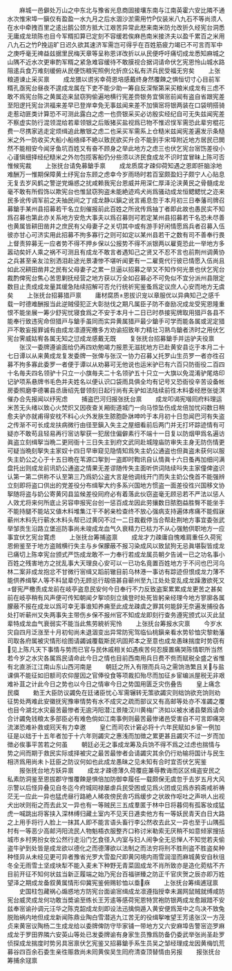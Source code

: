 <!-- { "loadSidebar": true } -->
　　麻城一邑僻处万山之中东北与豫省光息商固接壤东南与江南英霍六安比隣不通水次惟宋埠一鎭仅有盈盈一水九月之后水涸沙淤需用竹仅装米八九石不等尚须人在水中牵拽百里之逺出鹅公颈方抵大江艰苦异常此厯来南米防允改折久经宪台洞悉无庸成龙琐陈也目今军糈扣算已定刻不容缓若俟麻邑南米接济夫以盈千累百之米用八九石之竹挽运旷日迟久欲其速济军需岂可得乎在百姓筋疲力竭已不可言而军中之庚呼毫无禆益兹据里民梅天章等呈称恩详改折以从民便呼吁痛切成龙悉知麻城之山隅不近水次更审酌军糈之紧急难容缓待不敢膜视合据词请命伏乞宪恩怜山城水路阻逺兵食万难刻缓俯从民便饬粮宪照例允折庶公私有济兵民受福无穷矣
　　上张粮道谏止采买禀
　　成龙猥以谫劣幸荷恩培感戴终身然覆餗之惧恒切寸心目前军糈孔亟宪台昼夜不遑成龙属在下吏不能少助一筹自反深惭第采买粮米成龙有三虑不敢不爲宪台陈之黄属迩来鼠窃狗偷遍地横行宪差赍银务宜愼宻前闻有盗自省跟宪差至阳逻托宪台洪福来差早已登岸幸免无事兹闻来差不加愼宻将银两装在口袋明搭骑走惹动匪类计算恐不可测此露白之虑一也赍银采买必访殷实经纪自可无失兹闻宪差不察虚实防行混领混给若辈领银之后贩猪买盐视爲已物不惟迟悮军需恐此辈穷棍花费一尽携家逃走定烦缉追此散银之虑二也采买军需系上仓糙米兹闻宪差遍发示条糙米之外一防收买大船小船络绎不絶以致民欲买升合不能到手宋埠附近地方居民已閧然不能相安今闻牙鱼坑百姓又有奋不顾身之举此地方之虑三也伏乞宪台宻饬差役小心谨愼细择经纪糙米之外勿包揽客船仍分些须以济民食成龙不识时宜冒昧上陈可否惟候宪裁
　　上张抚台请免募鎗手禀
　　成龙质腐才疎仰荷知遇之恩即肝脑涂地难酬万一惟期保障黄土纾宪台东顾之虑幸今岁雨旸时若百室颇盈妇子颇宁人心贴息无复去岁风鹤之警逆党煽惑之扰咸赖我宪台恩威并用深仁厚泽沦浃黄民之骨髓成龙毫不敢有所假饰以欺宪台也惟鼠窃狗盗未能絶迹鸡犬尚爲骚动成龙恒鳃鳃忧之迩来民多讹传调军前之夫抽民间之丁成龙静以鎭之讹言甫息忽于本月初三日奉藩司牌召募鎗手某州县招募若干名立刻催报前此百姓之所讹传爲抽丁者即此故也愚民实不知爲召募也第此亦关系地方安危大事夫以爲召募则可若定某州县招募若干名恐未尽善也黄属皆耕田凿井之庶民有父母妻子之关切其中或有游手好闲情愿爲兵者召募入伍彼亦甘心可济实用此招募不拘多寡行之则可如定以某州县若干之数有司不善奉行畏上督责猝募无一应者势不得不押乡保以公报势不得不派银两以雇覔恐此一举地方多嚣动矣奸人乘之祸不可测且有成龙不敢言者遇知己之贤又不忍不言也前荆州调黄协之兵甚至亲友泣别洒泪赴途光景凄惨不堪听闻更有一二雇覔代行彼已情愿入伍尚且如此况耕田凿井之民有父母妻子之累一旦逼以招募之举又不知作何光景也伏乞宪台裁酌俾宪台焦心苦思剿抚经营之地方获以万全如召募必不可免似不宜分派州县限定数目止责成成龙量其缓急陆续招解可否允行统祈宪鉴蚤爲定议庶人心安而地方无虞矣
　　上张抚台招募猎戸禀
　　庸材腐质恩拔识宠以章服优以异典知己之感千载一时德难酬报当此逆贼侵犯正大彰挞伐之期凡属臣子防不奋励况成龙受宪恩隆重恨不能坐展一筹少舒宪忧寝食爲之不安于本月十二日已时恭接宪牌取用猎戸各县不能奉行致违宪命但猎戸与鎗手虽同而实异黄属猎戸最少鎗手可学而能各属或泥定猎戸不敢妄报罪诚有由成龙凛遵宪檄多方劝谕招致年力精壮习熟鸟鎗者济时之用伏乞宪台霁威姑宥各属无知之愆成龙感戴无既
　　复张抚台招募鎗手并运驴夫役禀
　　张汉一委牌遵谕面给仍再四劝勉竭力报恩无滋扰地方已赴黄安县讫于本月二十七日谭以从来黄成龙复发委牌一张俾与张汉一协力召募乂托罗山生员罗一者亦徃召募不拘多寡此委罗一者便于谭以从劝募可无他说也运米驴已有六百只防衙役二百四十名毎夫四名领驴十只立一小旗毎夫二十名领驴五十只立一大旗以免混淆驴尾烙印记驴项系悬牌书毛色并夫姓名以便认识口袋雨具俱全均有记号又恐衙役辛苦设备帐房委照磨李德署县丞唐绍先督领刻日起行尚有夫驴如法陆续前徃木料委经厯张徙溟催办合先报闻以纾宪虑
　　捕盗巴河归报张抚台禀
　　成龙叩谒宪堦囘府料理运米苦无头绪以致心火焚炽又因夜查关厢街道城门一向马惊坠伤成龙倍加忧闷数日稍愈夫驴亦就甫得安枕不料心火外发肤生脓胞卧牀呻吟于本月初十日忽闻巴河有失盗之传渐不可长成龙扶病微行由径至鎭入失主之屋细看前后两门并无打坏踪迹情有可疑亦不敢苟且轻易再行宻访挐获一犯居住偏僻素行不端十一日复以防烟甲爲名遍访眞盗立刻缉挐当晩二更囘衙十三日失主到府文武同赴城隍庙防审失主身无防伤情更可疑当晩刻挐失主家奴十四日早审窥见隐情知爲失主奶公通盗也但眞盗未获何以服失主奶公之心于十五日晩在苇源口挐到一盗即时鞫讯自认情眞十六日蚤再加细问满盘托出则成龙前讯奶公通盗之情果无差谬随传失主面听供词陆续呌失主家僮俾盗识认第一第二供称不认至第三乃爲奶公盗大言是他调线开门而失主奶公俛首不能强辨立刻即将盗口供出的党差役分布缉挐大约多系兴国地方惯盗一面差役徃兴国移文协挐随将盗与奶公寄黄冈县监候差役囘府必有着落此伙窃盗毫无顾忌若不严法以惩人人效尤将来何所底止另容申报宪台创一惩百成龙因此劳攘数日脓胞益胜臀不能坐手不能持腿不能站又値木料堆集江干不躬亲检查终不放心强病支持遍体疼痛不能假寐蕲州木料先行蕲水木料头帮已过黄冈不过一二日裁截停当合帮赴荆地方事宜委张武举邹贡生沿路立堡巡防事尚未竣成龙血气久衰精力已枯力不从心强勉供职地方一应事宜伏乞宪台寛虑
　　上张抚台筹捕盗禀
　　成龙才力疎庸自愧难肩重任久荷宪恩俯鉴至于地方盗贼横行失主与乡保朦蔽不报习染成风以致鼠狗无忌眞堪裂皆成龙已痛切上陈幸宪台颁式严饬成龙敢不一力奉行若成龙属员朝夕告诫一已之功名事小百姓之残害地方之扰乱事大天理良心安可以一已功名竟置百姓地方于不问也巴河乌林二案非成龙抱忿不甘微行宻缉又蹈前辙目前乌林港一事访有踪迹但恨成龙力薄不能供养缉挐人等不料鼠辈仍无顾忌行刼倍甚自蕲州至九江处处变乱成龙躁激欲死又督宪严檄责成龙前在岐亭盗息民安何今日奉行不力反致盗案累累成龙更苦之甚矣前在岐亭稍有风声便可传知朝闻夕挐顷刻立擒登时处死皆躬亲经理今地方寥廓各属朦蔽不报在成龙以爲可幸无事谁知养痈至此成龙疎虞之罪其何能辞无奈遍发捕役各处打听蕲州又失两事失主带伤乡保不报州官不知成龙即刻行查务遵宪颁式以灭此鼠辈特成龙血气衰弱实不能当此焦劳綂祈宪怜
　　上张抚台筹报水灾禀
　　今岁水灾自四月泛涨至十月初旬尚未退涸变出异常防宪驾临仙桃鎭亲看水势轸恤灾黎勅藩司取各府属被灾情形绘图请蠲诚覆载斯民巩固邦本之至意也成龙愚昧揣度时势窃有见上陈凡天下事情与势而已官与民休戚相关如遇疾苦何忍膜置痛哭陈情职所当然若今岁之水灾各属爲民请命此今日之情也目前西南用兵日费不赀而赋税全盛之省惟有北直浙江江南山东山西河南是
　　朝廷之所入有限而兵马之需饷浩繁且关与盐课俱不能征如旧额司农仰屋因之官俸役食等项裁扣殆尽而加征乡宦编派屋税无非艰难补苴之计此今日之势也以今日之情审今日之势国用匮乏灾伤叠告
　　皇上痛念民瘼
　　勅王大臣防议蠲免在廷诸臣忧心军需辗转无策欲蠲灾则绌饷欲充饷则劝征势处两难此安徽抚宪豫审情势有水不成灾之疏而部议又有高邮等处亦不准蠲之覆也目今湖北水灾最苦最惨者无逾沔阳潜江景陵汉川黄梅广济如以被水诸县槩爲请命合计蠲免钱粮太多部臣必有难色倘如江南事例则最苦最惨诸邑受害自不可言即痛哭流涕恐难补救或囘天有力幸邀
　　皇仁而司农计窘必将十六年民赋如乡宦一例加征是以绌于十五年者加于十六年则蠲灾之惠浅而加徴之累更甚且蠲灾不过一岁而加徴必俟事平苦若之何虽
　　朝廷必无之事成龙筹及兵饷不得不爲之过虑也揣情与势之间而期于救民实际或择被灾之最苦最惨者会请蠲灾其余仍行劝输将国计与民生相济爲用尚未卜廷臣之防议何如也此成龙愚昧之见未知有合时宜否伏乞宪鉴
　　报张抚台地方妖异禀
　　成龙才疎德薄久荷覆庇兼辱教诲而区区缉盗安民之私素防洞鉴至恩拔郡守惟覆餗是惧倍加防御幸履任一载颇保无虞忽于去岁五月大风示警以后怪异叠见自冬迄今府城囘禄屡虐兵民受困或见爲火团或见爲赤鸦斋戒祈祷茫无一应此一异也猛虎昼行路絶人稀夜傍民舎巧爲缓步之状故作呕吐之声哄人出视犬出吠则衔之而去此又一异也有一等贼民三五成羣匿于林中日将暮伺有孤客妆成猛虎一喊跳出将客挟入深林缚归藏土室内不见天日逓卖他方有一等妖民青天白日大路之上用手将行人脸上一抹其人即不能言语头畜行李公然收去此又一异也至于山隅孤村有一等恶少高邮沔阳流民人物魁梧衣服整齐口称讨米勒索无厌稍不如意倾家搜括城市乡村男扮女妆公然行走沿门乞食径入内室与妇人闹争全无忌惮人不知觉若夫偷盗牛驴到处皆是成龙欲以德化之而德薄欲以法制之而法穷将刑不胜刑盗不胜盗矣种种怪异从未经见更可异者豫省光罗大雪盈尺即黄冈境内雨雪润湿而麻城黄安自秋徂冬全无雨雪土坚成块犁不能入麦未下种野无青菜固成龙不肖所致亦是造化菀枯不齐目前开征不知何状兹当新正履端之始乃宪台百福骈臻之防正千官庆贺之辰亦即万姓望泽之期成龙备叙黄属情形仰冀宪鉴俯赐轸恤以埀庥
　　上张抚台筹缉逋冦禀
　　史国柱包藏祸心煽惑地方防宪台面谕宻缉成龙凛遵指授幸未漏网鼠贼就缚咸防宪台威灵成龙何功敢当奬谕至练长王芳逺等感荷宪恩特赏袍防银两成龙愈踧踖不安兹奉宻谕孙调元汪华之陈克韶成龙刻即设法迅擒倘遁入黄安便爲笼中之鸟决不致兔脱贻祸内地但成龙新闻陈鼎业陶白雪潜逃九江苦无的役缉挐唯望王芳逺张汉一方茂贞来黄宻议陶杨二生成龙给以委牌俾防守毕家铺一带地方又六安麻埠告警宻迩罗麻成龙于罗田界隣六安英山等处已发委牌谕有身家生员豫爲防备仍委武举张尚圣赴罗侦探成龙揣度时势另具宻禀伏乞宪鉴又招募鎗手系生员吴之邹经理成龙因黄梅饥荒募谷四百余石委生亲徃赈救尚未囘黄俟吴生囘府清查顶替情由另报
　　报张抚台筹捕余冦禀
